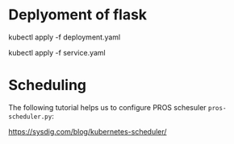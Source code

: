 # Deplyoment of flask

kubectl apply -f deployment.yaml


kubectl apply -f service.yaml


# Scheduling

The following tutorial helps us to configure PROS schesuler ``pros-scheduler.py``:

https://sysdig.com/blog/kubernetes-scheduler/
